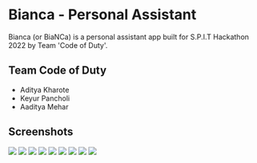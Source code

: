 # Bianca - Personal Assistant
Bianca (or BiaNCa) is a personal assistant app built for S.P.I.T Hackathon 2022 by Team 'Code of Duty'.

## Team Code of Duty
* Aditya Kharote
* Keyur Pancholi
* Aaditya Mehar

## Screenshots
![](/screenshots/1.jpeg?raw=true)
![](/screenshots/2.jpeg?raw=true)
![](/screenshots/3.jpeg?raw=true)
![](/screenshots/4.jpeg?raw=true)
![](/screenshots/5.jpeg?raw=true)
![](/screenshots/6.jpeg?raw=true)
![](/screenshots/7.jpeg?raw=true)
![](/screenshots/8.jpeg?raw=true)
![](/screenshots/9.jpeg?raw=true)
